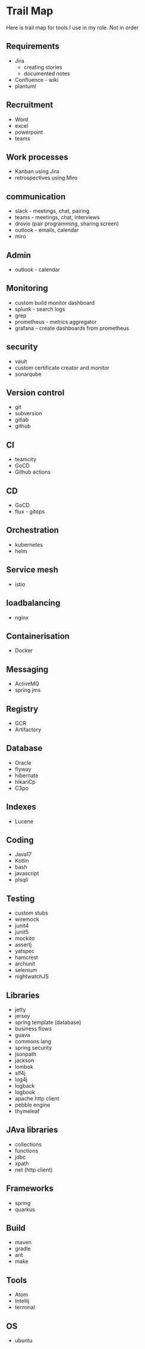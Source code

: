 # Trail Map

Here is trail map for tools I use in my role. Not in order

## Requirements

- Jira
  - creating stories
  - documented notes
- Confluence - wiki
- plantuml

## Recruitment
- Word
- excel
- powerpoint
- teams

## Work processes

- Kanban using Jira
- retrospectives using Miro

## communication

- slack - meetings, chat, pairing
- teams - meetings, chat, interviews
- drovio (pair programming, sharing screen)
- outlook - emails, calendar
- miro

## Admin

- outlook - calendar

## Monitoring

- custom build monitor dashboard
- splunk - search logs
- grep
- prometheus - metrics aggregator
- grafana - create dashboards from prometheus

## security
- vault
- custom certificate creator and monitor
- sonarqube

## Version control

- git
- subversion
- gitlab
- github

## CI

- teamcity
- GoCD
- Github actions

## CD

- GoCD
- flux - gitops

## Orchestration

- kubernetes
- helm

## Service mesh
- istio

## loadbalancing
- nginx

## Containerisation
- Docker

## Messaging
- ActiveMQ
- spring jms

## Registry
- GCR
- Artifactory

## Database
- Oracle
- flyway
- hibernate
- hikariCp
- C3po

## Indexes
- Lucene

## Coding
- Java17
- Kotlin
- bash
- javascript
- plsqli

## Testing
- custom stubs
- wiremock
- junit4
- junit5
- mockito
- assertj
- yatspec
- hamcrest
- archunit
- selenium
- nightwatchJS

## Libraries
- jetty
- jersey
- spring template (database)
- business flows
- guava
- commons lang
- spring security
- jsonpath
- jackson
- lombok
- slf4j
- log4j
- logback
- logbook
- apache http client
- pebble engine
- thymeleaf

## JAva libraries
- collections
- functions
- jdbc
- xpath
- net (http client)

## Frameworks
- spring
- quarkus

## Build

- maven
- gradle
- ant
- make

## Tools

- Atom
- Intellij
- terminal

## OS

- ubuntu
